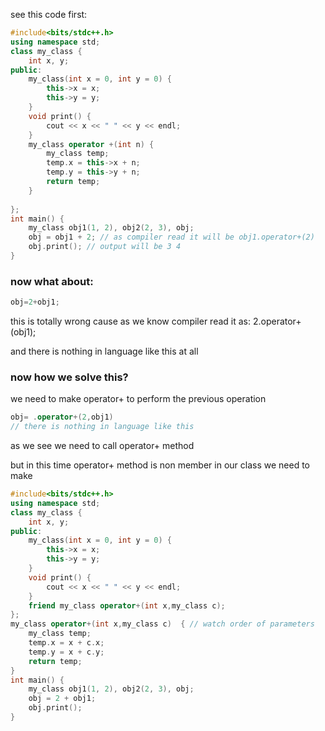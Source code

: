 see this code first:

```cpp
#include<bits/stdc++.h>
using namespace std;
class my_class {
	int x, y;
public:
	my_class(int x = 0, int y = 0) {
		this->x = x;
		this->y = y;
	}
	void print() {
		cout << x << " " << y << endl;
	}
	my_class operator +(int n) {
		my_class temp;
		temp.x = this->x + n;
		temp.y = this->y + n;
		return temp;
	}
	
};
int main() {
	my_class obj1(1, 2), obj2(2, 3), obj;
	obj = obj1 + 2; // as compiler read it will be obj1.operator+(2)
	obj.print(); // output will be 3 4 
}
```

### now what about:

```cpp
obj=2+obj1;
```

this is totally wrong cause as we know compiler read it as: 2.operator+(obj1); 

and there is nothing in language like this at all 

### now how we solve this?

we need to make operator+ to perform the previous operation 

```cpp
obj= .operator+(2,obj1) 
// there is nothing in language like this 
```

as we see we need to call operator+ method

but in this time operator+ method is non member in our class we need to make 

```cpp
#include<bits/stdc++.h>
using namespace std;
class my_class {
	int x, y;
public:
	my_class(int x = 0, int y = 0) {
		this->x = x;
		this->y = y;
	}
	void print() {
		cout << x << " " << y << endl;
	}
	friend my_class operator+(int x,my_class c);
};
my_class operator+(int x,my_class c)  { // watch order of parameters 
	my_class temp;
	temp.x = x + c.x;
	temp.y = x + c.y;
	return temp;
}
int main() {
	my_class obj1(1, 2), obj2(2, 3), obj;
	obj = 2 + obj1;
	obj.print();
}
```